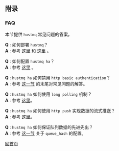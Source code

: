 附录
--

### FAQ ###

本节提供 `hustmq` 常见问题的答案。

**Q** :  如何部署 `hustmq`？  
**A** :  参考 [这里](../guide/hustmq.md) 和 [这里](../guide/ha.md) 。

**Q** :  如何配置 `hustmq ha`？  
**A** :  参考 [这里](../advanced/ha/nginx.md) 。

**Q** :  `hustmq ha` 如何禁用 `http basic authentication`？  
**A** :  参考 [这一节](../advanced/ha/nginx.md) 的末尾对常见问题的解答。

**Q** :  `hustmq ha` 如何使用 `long polling` 机制？  
**A** :  参考 [这里](../api/ha.md)。

**Q** :  `hustmq ha` 如何使用 `http push` 实现数据的流式推送？  
**A** :  参考 [这里](../api/ha.md)。

**Q** :  `hustmq ha` 如何保证队列数据的先进先出？  
**A** :  参考 [这一节](../advanced/ha/nginx.md) 关于 `queue_hash` 的配置。

[回首页](../index.md)